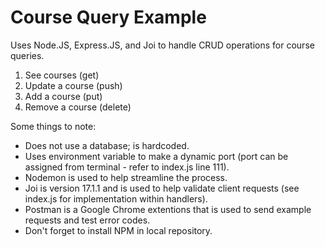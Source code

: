 # Course Query Example
Uses Node.JS, Express.JS, and Joi to handle CRUD operations for course queries.
1. See courses (get)
2. Update a course (push)
3. Add a course (put)
4. Remove a course (delete)

Some things to note:
- Does not use a database; is hardcoded.
- Uses environment variable to make a dynamic port (port can be assigned from terminal - refer to index.js line 111).
- Nodemon is used to help streamline the process. 
- Joi is version 17.1.1 and is used to help validate client requests (see index.js for implementation within handlers).
- Postman is a Google Chrome extentions that is used to send example requests and test error codes.
- Don't forget to install NPM in local repository.

